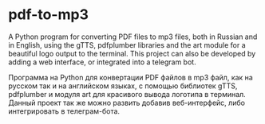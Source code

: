 # pdf-to-mp3

A Python program for converting PDF files to mp3 files, both in Russian and in English, using the gTTS, pdfplumber libraries and the art module for a beautiful logo output to the terminal.
This project can also be developed by adding a web interface, or integrated into a telegram bot.


Программа на Python для конвертации PDF файлов в mp3 файл, как на русском так и на английском языках, с помощью библиотек gTTS, pdfplumber и модуля art для красивого вывода логотипа в терминал.
Данный проект так же можно развить добавив веб-интерфейс, либо интегрировать в телеграм-бота.
